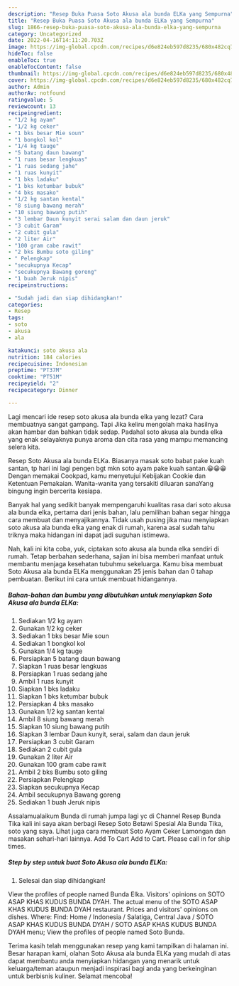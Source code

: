 ```yaml
---
description: "Resep Buka Puasa Soto Akusa ala bunda ELKa yang Sempurna"
title: "Resep Buka Puasa Soto Akusa ala bunda ELKa yang Sempurna"
slug: 1866-resep-buka-puasa-soto-akusa-ala-bunda-elka-yang-sempurna
category: Uncategorized
date: 2022-04-16T14:11:20.703Z
image: https://img-global.cpcdn.com/recipes/d6e824eb597d8235/680x482cq70/soto-akusa-ala-bunda-elka-foto-resep-utama.jpg
hideToc: false
enableToc: true
enableTocContent: false
thumbnail: https://img-global.cpcdn.com/recipes/d6e824eb597d8235/680x482cq70/soto-akusa-ala-bunda-elka-foto-resep-utama.jpg
cover: https://img-global.cpcdn.com/recipes/d6e824eb597d8235/680x482cq70/soto-akusa-ala-bunda-elka-foto-resep-utama.jpg
author: Admin
authorAv: notfound
ratingvalue: 5
reviewcount: 13
recipeingredient:
- "1/2 kg ayam"
- "1/2 kg ceker"
- "1 bks besar Mie soun"
- "1 bongkol kol"
- "1/4 kg tauge"
- "5 batang daun bawang"
- "1 ruas besar lengkuas"
- "1 ruas sedang jahe"
- "1 ruas kunyit"
- "1 bks ladaku"
- "1 bks ketumbar bubuk"
- "4 bks masako"
- "1/2 kg santan kental"
- "8 siung bawang merah"
- "10 siung bawang putih"
- "3 lembar Daun kunyit serai salam dan daun jeruk"
- "3 cubit Garam"
- "2 cubit gula"
- "2 liter Air"
- "100 gram cabe rawit"
- "2 bks Bumbu soto giling"
- " Pelengkap"
- "secukupnya Kecap"
- "secukupnya Bawang goreng"
- "1 buah Jeruk nipis"
recipeinstructions:

- "Sudah jadi dan siap dihidangkan!"
categories:
- Resep
tags:
- soto
- akusa
- ala

katakunci: soto akusa ala 
nutrition: 184 calories
recipecuisine: Indonesian
preptime: "PT37M"
cooktime: "PT51M"
recipeyield: "2"
recipecategory: Dinner

---
```



Lagi mencari ide resep soto akusa ala bunda elka yang lezat? Cara membuatnya sangat gampang. Tapi Jika keliru mengolah maka hasilnya akan hambar dan bahkan tidak sedap. Padahal soto akusa ala bunda elka yang enak selayaknya punya aroma dan cita rasa yang mampu memancing selera kita.


Resep Soto Akusa ala bunda ELKa. Biasanya masak soto babat pake kuah santan, tp hari ini lagi pengen bgt mkn soto ayam pake kuah santan.😀😀😀 Dengan memakai Cookpad, kamu menyetujui Kebijakan Cookie dan Ketentuan Pemakaian. Wanita-wanita yang tersakiti diluaran sanaYang bingung ingin bercerita kesiapa.

Banyak hal yang sedikit banyak mempengaruhi kualitas rasa dari soto akusa ala bunda elka, pertama dari jenis bahan, lalu pemilihan bahan segar hingga cara membuat dan menyajikannya. Tidak usah pusing jika mau menyiapkan soto akusa ala bunda elka yang enak di rumah, karena asal sudah tahu triknya maka hidangan ini dapat jadi suguhan istimewa.


Nah, kali ini kita coba, yuk, ciptakan soto akusa ala bunda elka sendiri di rumah. Tetap berbahan sederhana, sajian ini bisa memberi manfaat untuk membantu menjaga kesehatan tubuhmu sekeluarga. Kamu bisa membuat Soto Akusa ala bunda ELKa menggunakan 25 jenis bahan dan 0 tahap pembuatan. Berikut ini cara untuk membuat hidangannya.

<!--inarticleads1-->

##### Bahan-bahan dan bumbu yang dibutuhkan untuk menyiapkan Soto Akusa ala bunda ELKa:

1. Sediakan 1/2 kg ayam
1. Gunakan 1/2 kg ceker
1. Sediakan 1 bks besar Mie soun
1. Sediakan 1 bongkol kol
1. Gunakan 1/4 kg tauge
1. Persiapkan 5 batang daun bawang
1. Siapkan 1 ruas besar lengkuas
1. Persiapkan 1 ruas sedang jahe
1. Ambil 1 ruas kunyit
1. Siapkan 1 bks ladaku
1. Siapkan 1 bks ketumbar bubuk
1. Persiapkan 4 bks masako
1. Gunakan 1/2 kg santan kental
1. Ambil 8 siung bawang merah
1. Siapkan 10 siung bawang putih
1. Siapkan 3 lembar Daun kunyit, serai, salam dan daun jeruk
1. Persiapkan 3 cubit Garam
1. Sediakan 2 cubit gula
1. Gunakan 2 liter Air
1. Gunakan 100 gram cabe rawit
1. Ambil 2 bks Bumbu soto giling
1. Persiapkan  Pelengkap
1. Siapkan secukupnya Kecap
1. Ambil secukupnya Bawang goreng
1. Sediakan 1 buah Jeruk nipis


Assalamualaikum Bunda di rumah jumpa lagi yc di Channel Resep Bunda Tika kali ini saya akan berbagi Resep Soto Betawi Spesial Ala Bunda Tika, soto yang saya. Lihat juga cara membuat Soto Ayam Ceker Lamongan dan masakan sehari-hari lainnya. Add To Cart Add to Cart. Please call in for ship times. 

<!--inarticleads2-->

##### Step by step untuk buat Soto Akusa ala bunda ELKa:


1. Selesai dan siap dihidangkan!

View the profiles of people named Bunda Elka. Visitors&#39; opinions on SOTO ASAP KHAS KUDUS BUNDA DYAH. The actual menu of the SOTO ASAP KHAS KUDUS BUNDA DYAH restaurant. Prices and visitors&#39; opinions on dishes. Where: Find: Home / Indonesia / Salatiga, Central Java / SOTO ASAP KHAS KUDUS BUNDA DYAH / SOTO ASAP KHAS KUDUS BUNDA DYAH menu; View the profiles of people named Soto Bunda. 

Terima kasih telah menggunakan resep yang kami tampilkan di halaman ini. Besar harapan kami, olahan Soto Akusa ala bunda ELKa yang mudah di atas dapat membantu anda menyiapkan hidangan yang menarik untuk keluarga/teman ataupun menjadi inspirasi bagi anda yang berkeinginan untuk berbisnis kuliner. Selamat mencoba!
